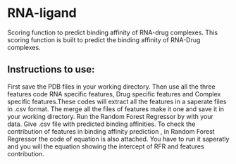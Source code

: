 # RNA-ligand
Scoring function to predict binding affinity of RNA-drug complexes. 
This scoring function is built to predict the binding affinity of RNA-Drug complexes.
## Instructions to use: 
First save the PDB files in your working directory. Then use all the three features code RNA specific features, Drug specific features and Complex specific features.These codes will extract all the features in a saperate files in .csv format. The merge all the files of features make it one and save it in your working directory.
Run the Random Forest Regressor by with your data. 
Give .csv file with predicted binding affinities.
To check the contribution of features in binding affinity prediction , in Random Forest Regressor the code of equation is also attached. You have to run it saperatly and you will the equation showing the intercept of RFR and features contribution.
 

